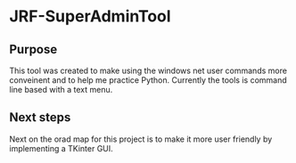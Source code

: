 # JRF-SuperAdminTool
## Purpose
This tool was created to make using the windows net user commands more conveinent and to help me practice Python.
Currently the tools is command line based with a text menu.
## Next steps
Next on the orad map for this project is to make it more user friendly by implementing a TKinter GUI.
